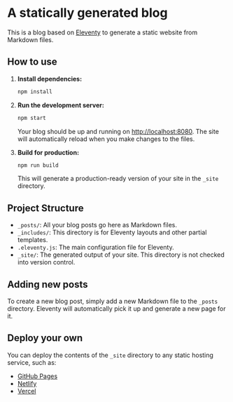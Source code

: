 # A statically generated blog

This is a blog based on [Eleventy](https://www.11ty.dev/) to generate a static website from Markdown files.

## How to use

1.  **Install dependencies:**

    ```bash
    npm install
    ```

2.  **Run the development server:**

    ```bash
    npm start
    ```

    Your blog should be up and running on [http://localhost:8080](http://localhost:8080). The site will automatically reload when you make changes to the files.

3.  **Build for production:**

    ```bash
    npm run build
    ```

    This will generate a production-ready version of your site in the `_site` directory.

## Project Structure

- `_posts/`: All your blog posts go here as Markdown files.
- `_includes/`: This directory is for Eleventy layouts and other partial templates.
- `.eleventy.js`: The main configuration file for Eleventy.
- `_site/`: The generated output of your site. This directory is not checked into version control.

## Adding new posts

To create a new blog post, simply add a new Markdown file to the `_posts` directory. Eleventy will automatically pick it up and generate a new page for it.

## Deploy your own

You can deploy the contents of the `_site` directory to any static hosting service, such as:

- [GitHub Pages](https://pages.github.com/)
- [Netlify](https://www.netlify.com/)
- [Vercel](https://vercel.com/)
